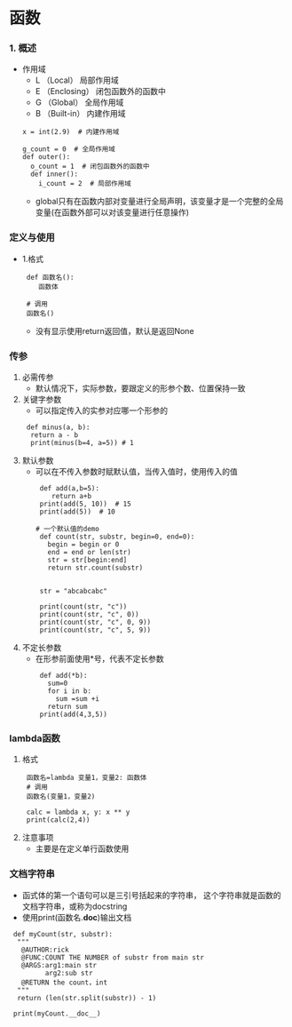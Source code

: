 # 函数
### 1. 概述
* 作用域
  * L （Local） 局部作用域
  * E （Enclosing） 闭包函数外的函数中
  * G （Global） 全局作用域
  * B （Built-in） 内建作用域
  ```
  x = int(2.9)  # 内建作用域

  g_count = 0  # 全局作用域
  def outer():
    o_count = 1  # 闭包函数外的函数中
    def inner():
      i_count = 2  # 局部作用域
  ```
  * global只有在函数内部对变量进行全局声明，该变量才是一个完整的全局变量(在函数外部可以对该变量进行任意操作)

### 定义与使用
* 1.格式
  ```
   def 函数名():
      函数体

   # 调用
   函数名()
  ```
  * 没有显示使用return返回值，默认是返回None
### 传参
  1. 必需传参
     * 默认情况下，实际参数，要跟定义的形参个数、位置保持一致
  2. 关键字参数
     * 可以指定传入的实参对应哪一个形参的
     ```
      def minus(a, b):
       return a - b
       print(minus(b=4, a=5)) # 1
     ```
  3. 默认参数
     * 可以在不传入参数时赋默认值，当传入值时，使用传入的值
        ```
         def add(a,b=5):
            return a+b
         print(add(5, 10))  # 15
         print(add(5))  # 10
        ```
        ```
        # 一个默认值的demo
         def count(str, substr, begin=0, end=0):
           begin = begin or 0
           end = end or len(str)
           str = str[begin:end]
           return str.count(substr)


         str = "abcabcabc"

         print(count(str, "c"))
         print(count(str, "c", 0))
         print(count(str, "c", 0, 9))
         print(count(str, "c", 5, 9))
        ```
  4. 不定长参数
     * 在形参前面使用*号，代表不定长参数
       ```
        def add(*b):
          sum=0
          for i in b:
            sum =sum +i
          return sum
        print(add(4,3,5))
       ```
### lambda函数
  1. 格式
     ```
      函数名=lambda 变量1，变量2: 函数体
      # 调用
      函数名(变量1，变量2)
     ```
     ```
      calc = lambda x, y: x ** y
      print(calc(2,4))
     ```
  2. 注意事项
     * 主要是在定义单行函数使用

### 文档字符串
  * 函式体的第一个语句可以是三引号括起来的字符串， 这个字符串就是函数的
文档字符串，或称为docstring
  * 使用print(函数名.__doc__)输出文档

  ```
   def myCount(str, substr):
    """
     @AUTHOR:rick
     @FUNC:COUNT THE NUMBER of substr from main str
     @ARGS:arg1:main str
           arg2:sub str
     @RETURN the count，int
    """
    return (len(str.split(substr)) - 1)

   print(myCount.__doc__)
  ```
